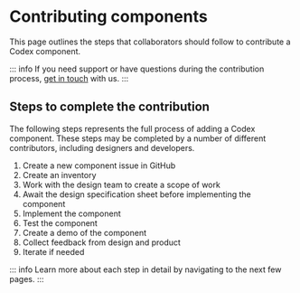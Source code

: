 # Contributing components

This page outlines the steps that collaborators should follow to contribute a Codex component.

::: info
If you need support or have questions during the contribution process, [get in touch](../using-atlas/contact.md) with us.
:::

## Steps to complete the contribution

The following steps represents the full process of adding a Codex component. These steps may be completed by a number of different contributors, including designers and developers.

1. Create a new component issue in GitHub
1. Create an inventory
1. Work with the design team to create a scope of work
1. Await the design specification sheet before implementing the component
1. Implement the component
1. Test the component
1. Create a demo of the component
1. Collect feedback from design and product
1. Iterate if needed

::: info
Learn more about each step in detail by navigating to the next few pages.
:::